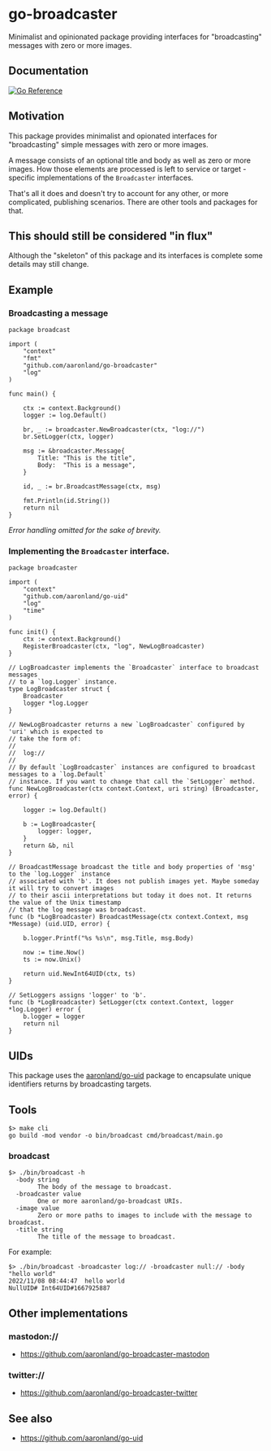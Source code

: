 # go-broadcaster

Minimalist and opinionated package providing interfaces for "broadcasting" messages with zero or more images.

## Documentation

[![Go Reference](https://pkg.go.dev/badge/github.com/aaronland/go-broadcaster.svg)](https://pkg.go.dev/github.com/aaronland/go-broadcaster)

## Motivation

This package provides minimalist and opionated interfaces for "broadcasting" simple messages with zero or more images.

A message consists of an optional title and body as well as zero or more images. How those elements are processed is left to service or target -specific implementations of the `Broadcaster` interfaces.

That's all it does and doesn't try to account for any other, or more complicated, publishing scenarios. There are other tools and packages for that.

## This should still be considered "in flux"

Although the "skeleton" of this package and its interfaces is complete some details may still change.

## Example

### Broadcasting a message

```
package broadcast

import (
	"context"
	"fmt"
	"github.com/aaronland/go-broadcaster"
	"log"
)

func main() {

	ctx := context.Background()     
	logger := log.Default()

	br, _ := broadcaster.NewBroadcaster(ctx, "log://")
	br.SetLogger(ctx, logger)

	msg := &broadcaster.Message{
		Title: "This is the title",
		Body:  "This is a message",
	}

	id, _ := br.BroadcastMessage(ctx, msg)

	fmt.Println(id.String())
	return nil
}
```

_Error handling omitted for the sake of brevity._

### Implementing the `Broadcaster` interface.

```
package broadcaster

import (
	"context"
	"github.com/aaronland/go-uid"
	"log"
	"time"
)

func init() {
	ctx := context.Background()
	RegisterBroadcaster(ctx, "log", NewLogBroadcaster)
}

// LogBroadcaster implements the `Broadcaster` interface to broadcast messages
// to a `log.Logger` instance.
type LogBroadcaster struct {
	Broadcaster
	logger *log.Logger
}

// NewLogBroadcaster returns a new `LogBroadcaster` configured by 'uri' which is expected to
// take the form of:
//
//	log://
//
// By default `LogBroadcaster` instances are configured to broadcast messages to a `log.Default`
// instance. If you want to change that call the `SetLogger` method.
func NewLogBroadcaster(ctx context.Context, uri string) (Broadcaster, error) {
	
	logger := log.Default()
	
	b := LogBroadcaster{
		logger: logger,
	}
	return &b, nil
}

// BroadcastMessage broadcast the title and body properties of 'msg' to the `log.Logger` instance
// associated with 'b'. It does not publish images yet. Maybe someday it will try to convert images
// to their ascii interpretations but today it does not. It returns the value of the Unix timestamp
// that the log message was broadcast.
func (b *LogBroadcaster) BroadcastMessage(ctx context.Context, msg *Message) (uid.UID, error) {
	
	b.logger.Printf("%s %s\n", msg.Title, msg.Body)

	now := time.Now()
	ts := now.Unix()

	return uid.NewInt64UID(ctx, ts)
}

// SetLoggers assigns 'logger' to 'b'.
func (b *LogBroadcaster) SetLogger(ctx context.Context, logger *log.Logger) error {
	b.logger = logger
	return nil
}
```

## UIDs

This package uses the [aaronland/go-uid](https://github.com/aaronland/go-uid) package to encapsulate unique identifiers returns by broadcasting targets.

## Tools

```
$> make cli
go build -mod vendor -o bin/broadcast cmd/broadcast/main.go
```

### broadcast

```
$> ./bin/broadcast -h
  -body string
    	The body of the message to broadcast.
  -broadcaster value
    	One or more aaronland/go-broadcast URIs.
  -image value
    	Zero or more paths to images to include with the message to broadcast.
  -title string
    	The title of the message to broadcast.
```

For example:

```
$> ./bin/broadcast -broadcaster log:// -broadcaster null:// -body "hello world"
2022/11/08 08:44:47  hello world
NullUID# Int64UID#1667925887
```

## Other implementations

### mastodon://

* https://github.com/aaronland/go-broadcaster-mastodon

### twitter://

* https://github.com/aaronland/go-broadcaster-twitter

## See also

* https://github.com/aaronland/go-uid